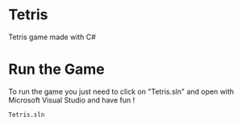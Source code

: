 # Tetris
Tetris game made with C#

# Run the Game
To run the game you just need to click on "Tetris.sln" and open with Microsoft Visual Studio and have fun !
```bash
Tetris.sln
```
